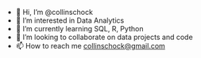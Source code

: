 - 👋 Hi, I’m @collinschock
- 👀 I’m interested in Data Analytics
- 🌱 I’m currently learning SQL, R, Python
- 💞️ I’m looking to collaborate on data projects and code
- 📫 How to reach me collinschock@gmail.com

<!---
collinschock/collinschock is a ✨ special ✨ repository because its `README.md` (this file) appears on your GitHub profile.
You can click the Preview link to take a look at your changes.
--->
